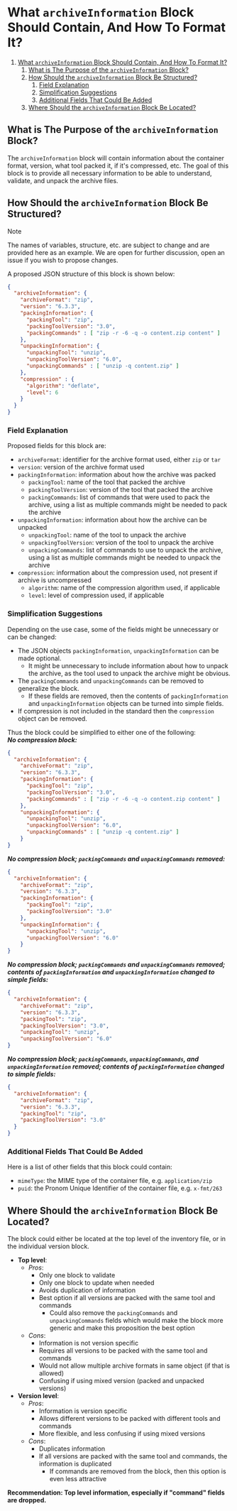 # What `archiveInformation` Block Should Contain, And How To Format It?

1. [What `archiveInformation` Block Should Contain, And How To Format It?](#what-archiveinformation-block-should-contain-and-how-to-format-it)
   1. [What is The Purpose of the `archiveInformation` Block?](#what-is-the-purpose-of-the-archiveinformation-block)
   1. [How Should the `archiveInformation` Block Be Structured?](#how-should-the-archiveinformation-block-be-structured)
      1. [Field Explanation](#field-explanation)
      1. [Simplification Suggestions](#simplification-suggestions)
      1. [Additional Fields That Could Be Added](#additional-fields-that-could-be-added)
   1. [Where Should the `archiveInformation` Block Be Located?](#where-should-the-archiveinformation-block-be-located)

## What is The Purpose of the `archiveInformation` Block?
The `archiveInformation` block will contain information about the container format, version, what tool packed it, if it's compressed, etc.
The goal of this block is to provide all necessary information to be able to understand, validate, and unpack the archive files.

## How Should the `archiveInformation` Block Be Structured?
> [!NOTE]
> The names of variables, structure, etc. are subject to change and are provided here as an example.
> We are open for further discussion, open an issue if you wish to propose changes.

A proposed JSON structure of this block is shown below:

```json
{
  "archiveInformation": {
    "archiveFormat": "zip",
    "version": "6.3.3",
    "packingInformation": {
      "packingTool": "zip",
      "packingToolVersion": "3.0",
      "packingCommands" : [ "zip -r -6 -q -o content.zip content" ]
    },
    "unpackingInformation": {
      "unpackingTool": "unzip",
      "unpackingToolVersion": "6.0",
      "unpackingCommands" : [ "unzip -q content.zip" ]
    },
    "compression" : {
      "algorithm": "deflate",
      "level": 6
    }
  }
}
```

### Field Explanation
Proposed fields for this block are:
- `archiveFormat`: identifier for the archive format used, either `zip` or `tar`
- `version`: version of the archive format used
- `packingInformation`: information about how the archive was packed
  - `packingTool`: name of the tool that packed the archive
  - `packingToolVersion`: version of the tool that packed the archive
  - `packingCommands`: list of commands that were used to pack the archive, using a list as multiple commands might be needed to pack the archive
- `unpackingInformation`: information about how the archive can be unpacked
  - `unpackingTool`: name of the tool to unpack the archive
  - `unpackingToolVersion`: version of the tool to unpack the archive
  - `unpackingCommands`: list of commands to use to unpack the archive, using a list as multiple commands might be needed to unpack the archive
- `compression`: information about the compression used, not present if archive is uncompressed
  - `algorithm`: name of the compression algorithm used, if applicable
  - `level`: level of compression used, if applicable

### Simplification Suggestions
Depending on the use case, some of the fields might be unnecessary or can be changed:
- The JSON objects `packingInformation`, `unpackingInformation` can be made optional.
  - It might be unnecessary to include information about how to unpack the archive, as the tool used to unpack the archive might be obvious.
- The `packingCommands` and `unpackingCommands` can be removed to generalize the block.
  - If these fields are removed, then the contents of `packingInformation` and `unpackingInformation` objects can be turned into simple fields.
- If compression is not included in the standard then the `compression` object can be removed.

Thus the block could be simplified to either one of the following:  
_**No compression block:**_
```json
{
  "archiveInformation": {
    "archiveFormat": "zip",
    "version": "6.3.3",
    "packingInformation": {
      "packingTool": "zip",
      "packingToolVersion": "3.0",
      "packingCommands" : [ "zip -r -6 -q -o content.zip content" ]
    },
    "unpackingInformation": {
      "unpackingTool": "unzip",
      "unpackingToolVersion": "6.0",
      "unpackingCommands" : [ "unzip -q content.zip" ]
    }
}
```

_**No compression block; `packingCommands` and `unpackingCommands` removed:**_
```json
{
  "archiveInformation": {
    "archiveFormat": "zip",
    "version": "6.3.3",
    "packingInformation": {
      "packingTool": "zip",
      "packingToolVersion": "3.0"
    },
    "unpackingInformation": {
      "unpackingTool": "unzip",
      "unpackingToolVersion": "6.0"
    }
}
```

_**No compression block; `packingCommands` and `unpackingCommands` removed; contents of `packingInformation` and `unpackingInformation` changed to simple fields:**_
```json
{
  "archiveInformation": {
    "archiveFormat": "zip",
    "version": "6.3.3",
    "packingTool": "zip",
    "packingToolVersion": "3.0",
    "unpackingTool": "unzip",
    "unpackingToolVersion": "6.0"
}
```

_**No compression block; `packingCommands`, `unpackingCommands`, and `unpackingInformation` removed; contents of `packingInformation` changed to simple fields:**_
```json
{
  "archiveInformation": {
    "archiveFormat": "zip",
    "version": "6.3.3",
    "packingTool": "zip",
    "packingToolVersion": "3.0"
  }
}
```

### Additional Fields That Could Be Added
Here is a list of other fields that this block could contain:
- `mimeType`: the MIME type of the container file, e.g. `application/zip`
- `puid`: the Pronom Unique Identifier of the container file, e.g. `x-fmt/263`

## Where Should the `archiveInformation` Block Be Located?
The block could either be located at the top level of the inventory file, or in the individual version block.

- **Top level**:
  - _Pros_:
    - Only one block to validate
    - Only one block to update when needed
    - Avoids duplication of information
    - Best option if all versions are packed with the same tool and commands
      - Could also remove the `packingCommands` and `unpackingCommands` fields which would make the block more generic and make this proposition the best option
  - _Cons_:
    - Information is not version specific
    - Requires all versions to be packed with the same tool and commands
    - Would not allow multiple archive formats in same object (if that is allowed)
    - Confusing if using mixed version (packed and unpacked versions)
- **Version level**:
  - _Pros_:
    - Information is version specific
    - Allows different versions to be packed with different tools and commands
    - More flexible, and less confusing if using mixed versions
  - _Cons_:
    - Duplicates information
    - If all versions are packed with the same tool and commands, the information is duplicated
      - If commands are removed from the block, then this option is even less attractive

**Recommendation: Top level information, especially if "command" fields are dropped.**